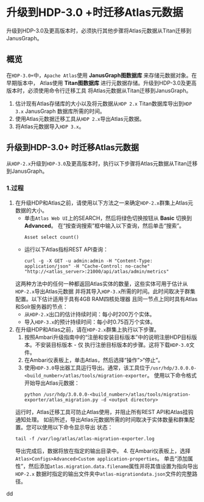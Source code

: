 升级到HDP-3.0 +时迁移Atlas元数据
================================================================================
升级到HDP-3.0及更高版本时，必须执行其他步骤将Atlas元数据从Titan迁移到JanusGraph。

## 概览
在`HDP-3.0+`中，`Apache Atlas`使用 **JanusGraph图数据库** 来存储元数据对象。在早期版本中，
Atlas使用 **Titan图数据库** 进行元数据存储。升级到HDP-3.0及更高版本时，必须使用命令行迁移工具
将Atlas元数据从Titan迁移到JanusGraph。
1. 估计现有Atlas存储库的大小以及将元数据从`HDP 2.x` Titan数据库导出到`HDP 3.x` JanusGraph
数据库所需的时间。
2. 使用Atlas元数据迁移工具从`HDP 2.x`导出Atlas元数据。
3. 将Atlas元数据导入`HDP 3.x`。

## 升级到HDP-3.0+ 时迁移Atlas元数据
从`HDP-2.x`升级到`HDP-3.0`及更高版本时，执行以下步骤将Atlas元数据从Titan迁移到JanusGraph。

### 1.过程
1. 在升级HDP和Atlas之前，请使用以下方法之一来确定`HDP-2.x`群集上Atlas元数据的大小。
    + 单击`Atlas Web UI`上的SEARCH，然后将绿色切换按钮从 **Basic** 切换到 **Advanced**。
    在“按查询搜索”框中输入以下查询，然后单击“搜索”。
      ```
      Asset select count()
      ```
    + 运行以下Atlas指标REST API查询：
      ```
      curl -g -X GET -u admin:admin -H "Content-Type: application/json" -H "Cache-Control: no-cache" "http://<atlas_server>:21000/api/atlas/admin/metrics"
      ```
    这两种方法中的任何一种都返回Atlas实体的数量，这些实体可用于估计从`HDP-2.x`导出Atlas元数据
    并将其导入`HDP-3.x`所需的时间。此时间取决于群集配置。以下估计适用于具有4GB RAM四核处理器
    且同一节点上同时具有Atlas和Solr服务器的节点：
    + 从`HDP-2.x`出口的估计持续时间：每小时200万个实体。
    + 导入`HDP-3.x`的预计持续时间：每小时0.75百万个实体。
2. 在升级HDP和Atlas之前，请在`HDP-2.x`群集上执行以下步骤。
    1. 按照Ambari升级指南中的“注册和安装目标版本”中的说明注册HDP目标版本。不安装目标版本 - 仅
    执行注册目标版本的步骤。这将下载`HDP-3.0`文件。
    2. 在Ambari仪表板上，单击Atlas，然后选择“操作”>“停止”。
    3. 使用`HDP-3.0`导出器工具运行导出。通常，该工具位于`/usr/hdp/3.0.0.0-<build_number>/atlas/tools/migration-exporter`。
    使用以下命令格式开始导出Atlas元数据：
        ```shell
        python /usr/hdp/3.0.0.0-<build_number>/atlas/tools/migration-exporter/atlas_migration.py -d <output directory>
        ```
      运行时，Atlas迁移工具可防止Atlas使用，并阻止所有REST API和Atlas挂钩通知处理。
      如前所述，导出Atlas元数据所需的时间取决于实体数量和群集配置。您可以使用以下命令显示导出
      状态：
      ```shell
      tail -f /var/log/atlas/atlas-migration-exporter.log
      ```
      导出完成后，数据将放在指定的输出目录中。
    4. 在Ambari仪表板上，选择`Atlas>Configs>Advanced>Custom application-properties`。
    单击“添加属性”，然后添加`atlas.migration.data.filename`属性并将其值设置为指向导出`HDP-2.x`
    数据时指定的输出文件夹中`atlas-migrationdata.json`文件的完整路径。































dd
